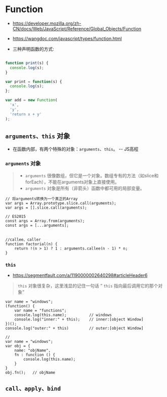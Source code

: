 # Function

- https://developer.mozilla.org/zh-CN/docs/Web/JavaScript/Reference/Global_Objects/Function
- https://wangdoc.com/javascript/types/function.html

- 三种声明函数的方式:

```JavaScript

function print(s) {
  console.log(s);
}

var print = function(s) {
  console.log(s);
};

var add = new Function(
  'x',
  'y',
  'return x + y'
);
```

## `arguments、this` 对象

- 在函数内部，有两个特殊的对象：`arguments`、`this`。   -- JS高程

### `arguments` 对象

> - `arguments` 很像数组，但它是一个对象。数组专有的方法（如slice和forEach），不能在arguments对象上直接使用。
> - `arguments` 对象是所有（非箭头）函数中都可用的局部变量。

```JS
// 将arguments转换为一个真正的Array
var args = Array.prototype.slice.call(arguments);
var args = [].slice.call(arguments);

// ES2015
const args = Array.from(arguments);
const args = [...arguments];


//callee、caller
function factorial(n) {
    return !(n > 1) ? 1 : arguments.callee(n - 1) * n;
}
```

### `this`

- https://segmentfault.com/a/1190000002640298#articleHeader6

> `this` 对象很复杂，这里浅显的记住一句话 “ `this` 指向最后调用它的那个对象”

```JS
var name = "windows";
(function() {
    var name = "functions";
    console.log(this.name);          // windows
    console.log("inner:" + this);    // inner:[object Window]
})();
console.log("outer:" + this)         // outer:[object Window]

//
var name = "windows";
var obj = {
	name: "objName",
	fn : function () {
		console.log(this.name);
	}
}
obj.fn();   // objName
```

## `call、apply、bind`


